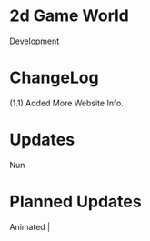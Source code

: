 # 2d Game World
Development

#  ChangeLog
(1.1) Added More Website Info.

# Updates
Nun

# Planned Updates

Animated | 
